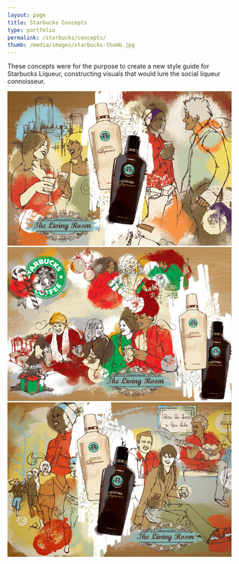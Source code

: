 ```yaml
---
layout: page
title: Starbucks Concepts
type: portfolio
permalink: /starbucks/concepts/
thumb: /media/images/starbucks-thumb.jpg
---
```


These concepts were for the purpose to create a new style guide for Starbucks Liqueur, constructing visuals that would lure the social liqueur connoisseur.

![](/media/images/starbucks1.jpg)
![](/media/images/starbucks2.jpg)
![](/media/images/starbucks3.jpg)